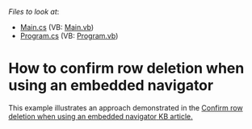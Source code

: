 <!-- default file list -->
*Files to look at*:

* [Main.cs](./CS/WindowsApplication3/Main.cs) (VB: [Main.vb](./VB/WindowsApplication3/Main.vb))
* [Program.cs](./CS/WindowsApplication3/Program.cs) (VB: [Program.vb](./VB/WindowsApplication3/Program.vb))
<!-- default file list end -->
# How to confirm row deletion when using an embedded navigator 


<p>This example illustrates an approach demonstrated in the  <a href="https://www.devexpress.com/Support/Center/p/A66">Confirm row deletion when using an embedded navigator</a><u> </u><u> KB article.</u></p>

<br/>



